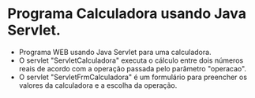 # Programa Calculadora usando Java Servlet.

- Programa WEB usando Java Servlet para uma calculadora.
- O servlet "ServletCalculadora" executa o cálculo entre dois números reais de acordo com a operação passada pelo parâmetro "operacao". 
- O servlet "ServletFrmCalculadora" é um formulário para preencher os valores da calculadora e a escolha da operação.
